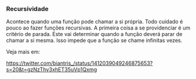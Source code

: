 ### Recursividade

Acontece quando uma função pode chamar a si própria. Todo cuidado é pouco  ao fazer funções recursivas.
A primeira coisa a se providenciar é um critério de parada. Este vai determinar quando a função deverá parar de chamar a si mesma. Isso impede que a função se chame infinitas vezes.

Veja mais em:

https://twitter.com/biantris_/status/1412039049246875653?s=20&t=gzNzThy3xhET35uVp1Qxmg
